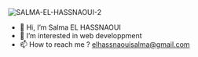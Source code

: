 <img src="https://i.ibb.co/8zY5hHy/SALMA-EL-HASSNAOUI-2.png" alt="SALMA-EL-HASSNAOUI-2" border="0">

- 👋 Hi, I’m Salma EL HASSNAOUI
- 👀 I’m interested in web developpment
- 📫 How to reach me ? elhassnaouisalma@gmail.com

<!---
Salma1620/Salma1620 is a ✨ special ✨ repository because its `README.md` (this file) appears on your GitHub profile.
You can click the Preview link to take a look at your changes.
--->
